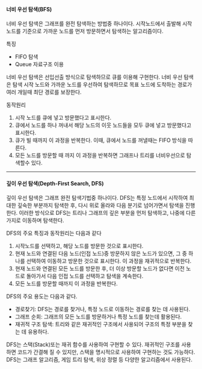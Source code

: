 #### 너비 우선 탐색(BFS)
너비 우선 탐색은 그래프를 완전 탐색하는 방법중 하나이다.
시작노드에서 출발해 시작 노드를 기준으로 가까운 노드를 먼저 방문하면서 탐색하는 알고리즘이다.

특징
- FIFO 탐색
- Queue 자료구조 이용

너비 우선 탐색은 선입선출 방식으로 탐색하므로 큐를 이용해 구현한다. 너비 우선 탐색은 탐색 시작 노드와 가까운 노드를 우선하여 탐색하므로 목표 노드에 도착하는 경로가 여러 개일때 최단 경로를 보장한다.

동작원리
1. 시작 노드를 큐에 넣고 방문했다고 표시한다.
2. 큐에서 노드를 하나 꺼내서 해당 노드의 이웃 노드들을 모두 큐에 넣고 방문했다고 표시한다.
3. 큐가 빌 때까지 이 과정을 반복한다. 이때, 큐에서 노드를 꺼낼때는 FIFO 방식을 따른다.
4. 모든 노드를 방문할 때 까지 이 과정을 반복하면 그래프나 트리를 너비우선으로 탐색할수 있다.

---

#### 깊이 우선 탐색(Depth-First Search, DFS)
깊이 우선 탐색은 그래프 완전 탐색기법중 하나이다. DFS는 특정 노드에서 시작하여 최대한 깊숙한 부분까지 탐색한 후, 다시 위로 올라와 다음 분기로 넘어가면서 탐색을 진행한다.
이러한 방식으로 DFS는 트리나 그래프의 깊은 부분을 먼저 탐색하고, 나중에 다른 가지로 이동하며 탐색한다.

DFS의 주요 특징과 동작원리는 다음과 같다

1. 시작노드를 선택하고, 해당 노드를 방문한 것으로 표시한다.
2. 현재 노드와 연결된 다음 노드(인접 노드)중 방문하지 않은 노드가 있으면, 그 중 하나를 선택하여 이동하고 방문한 것으로 표시한다. 이 과정을 재귀적으로 반복한다.
3. 현재 노드와 연결된 모든 노드를 방문한 후, 더 이상 방문할 노드가 없다면 이전 노드로 돌아가서 다음 인접 노드를 선택하고 탐색을 계속한다.
4. 모든 노드를 방문할 때까지 이 과정을 반복한다.

DFS의 주요 용도는 다음과 같다.
- 경로찾기: DFS는 경로를 찾거나, 특정 노드로 이동하는 경로를 찾는 데 사용된다.
- 그래프 순회: 그래프의 모든 노드를 방문하거나 특정 노드를 찾는데 활용된다.
- 재귀적 구조 탐색: 트리와 같은 재귀적인 구조에서 사용되어 구조의 특정 부분을 찾는 데 유용하다.

DFS는 스택(Stack)또는 재귀 함수를 사용하여 구현할 수 있다. 재귀적인 구조를 사용하면 코드가 간결해 질 수 있지만, 스택을 명시적으로 사용하여 구현하는 것도 가능하다. DFS는 그래프 알고리즘, 게임 트리 탐색, 위상 정렬 등 다양한 알고리즘에서 사용된다.


